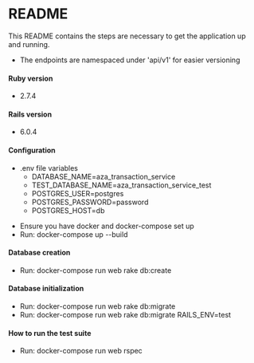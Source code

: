 # README

This README contains the steps are necessary to get the
application up and running.

* The endpoints are namespaced under 'api/v1' for easier versioning

#### Ruby version
  - 2.7.4
#### Rails version
- 6.0.4
#### Configuration
* .env file variables
    - DATABASE_NAME=aza_transaction_service
    - TEST_DATABASE_NAME=aza_transaction_service_test
    - POSTGRES_USER=postgres
    - POSTGRES_PASSWORD=password
    - POSTGRES_HOST=db
- Ensure you have docker and docker-compose set up
- Run: docker-compose up --build
#### Database creation
  - Run: docker-compose run web rake db:create
#### Database initialization
  - Run: docker-compose run web rake db:migrate
  - Run: docker-compose run web rake db:migrate RAILS_ENV=test
#### How to run the test suite
  - Run: docker-compose run web rspec

